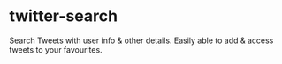 # twitter-search
Search Tweets with user info &amp; other details. Easily able to add  &amp; access tweets to your favourites.
